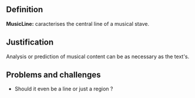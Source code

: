## Definition

**MusicLine:** caracterises the central line of a musical stave.

## Justification

Analysis or prediction of musical content can be as necessary as the text's.

## Problems and challenges

- Should it even be a line or just a region ?
